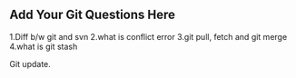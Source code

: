 Add Your Git Questions Here
----------------------------
1.Diff b/w git and svn
2.what is conflict error
3.git pull, fetch and git merge
4.what is git stash

Git update.

